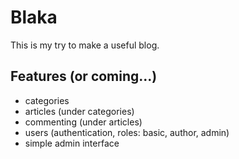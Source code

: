 # Blaka

This is my try to make a useful blog.

## Features (or coming...)

* categories
* articles (under categories)
* commenting (under articles)
* users (authentication, roles: basic, author, admin)
* simple admin interface

